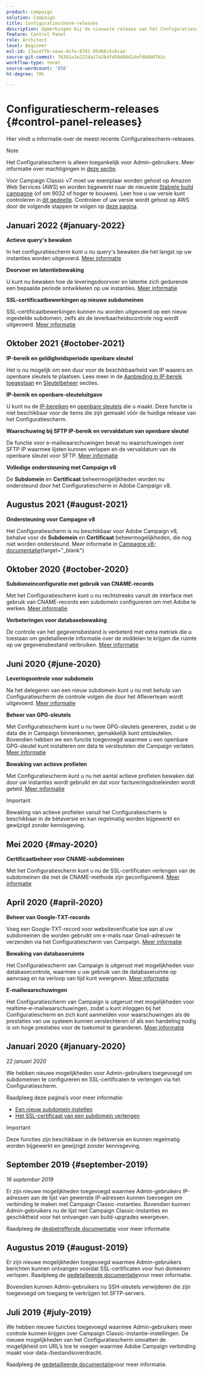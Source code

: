 ```yaml
---
product: campaign
solution: Campaign
title: Configuratiescherm-releases
description: Opmerkingen bij de nieuwste release van het Configuratiescherm.
feature: Control Panel
role: Architect
level: Beginner
exl-id: 13aceffb-ceaa-4cfe-8741-95d66c5c6caa
source-git-commit: 76301a1e222da17a2b4fd58d68d24efd04b07b1c
workflow-type: tm+mt
source-wordcount: '858'
ht-degree: 70%

---
```


# Configuratiescherm-releases {#control-panel-releases}

Hier vindt u informatie over de meest recente Configuratiescherm-releases.

>[!NOTE]
>
>Het Configuratiescherm is alleen toegankelijk voor Admin-gebruikers. Meer informatie over machtigingen in [deze sectie](https://experienceleague.adobe.com/docs/control-panel/using/discover-control-panel/managing-permissions.html?lang=nl#discover-control-panel).
>
>Voor Campaign Classic v7 moet uw exemplaar worden gehost op Amazon Web Services (AWS) en worden bijgewerkt naar de nieuwste [Stabiele build campagne](https://experienceleague.adobe.com/docs/campaign-classic/using/release-notes/rn-overview.html?lang=nl#rn-statuses) (of om 9032 of hoger te bouwen). Leer hoe u uw versie kunt controleren in [dit gedeelte](https://experienceleague.adobe.com/docs/campaign-classic/using/getting-started/starting-with-adobe-campaign/launching-adobe-campaign.html?lang=nl#getting-your-campaign-version). Controleer of uw versie wordt gehost op AWS door de volgende stappen te volgen op [deze pagina](faq.md#hosted-aws).

## Januari 2022 {#january-2022}

**Actieve query&#39;s bewaken**

In het configuratiescherm kunt u nu query&#39;s bewaken die het langst op uw instanties worden uitgevoerd. [Meer informatie](performance-monitoring/using/database-active-queries.md)

**Doorvoer en latentiebewaking**

U kunt nu bewaken hoe de leveringsdoorvoer en latentie zich gedurende een bepaalde periode ontwikkelen op uw instanties. [Meer informatie](performance-monitoring/using/thoughputs-latencies.md)

**SSL-certificaatbewerkingen op nieuwe subdomeinen**

SSL-certificaatbewerkingen kunnen nu worden uitgevoerd op een nieuw ingestelde subdomein, zelfs als de leverbaarheidscontrole nog wordt uitgevoerd. [Meer informatie](subdomains-certificates/using/renewing-subdomain-certificate.md)

## Oktober 2021 {#october-2021}

**IP-bereik en geldigheidsperiode openbare sleutel**

Het is nu mogelijk om een duur voor de beschikbaarheid van IP waaiers en openbare sleutels te plaatsen. Lees meer in de [Aanbieding in IP-bereik toegestaan](sftp/using/ip-range-allow-listing.md#adding-ip-addresses-allow-list) en [Sleutelbeheer](sftp/using/key-management.md#installing-ssh-key) secties.

**IP-bereik en openbare-sleuteluitgave**

U kunt nu de [IP-bereiken](sftp/using/ip-range-allow-listing.md#editing-ip-ranges) en [openbare sleutels](sftp/using/key-management.md#editing-public-keys) die u maakt. Deze functie is niet beschikbaar voor de items die zijn gemaakt vóór de huidige release van het Configuratiescherm.

**Waarschuwing bij SFTP IP-bereik en vervaldatum van openbare sleutel**

De functie voor e-mailwaarschuwingen bevat nu waarschuwingen over SFTP IP waarmee lijsten kunnen verlopen en de vervaldatum van de openbare sleutel voor SFTP. [Meer informatie](performance-monitoring/using/email-alerting.md)

**Volledige ondersteuning met Campaign v8**

De **Subdomein** en **Certificaat** beheermogelijkheden worden nu ondersteund door het Configuratiescherm in Adobe Campaign v8.

## Augustus 2021 {#august-2021}

**Ondersteuning voor Campagne v8**

Het Configuratiescherm is nu beschikbaar voor Adobe Campaign v8, behalve voor de **Subdomein** en **Certificaat** beheermogelijkheden, die nog niet worden ondersteund. Meer informatie in [Campagne v8-documentatie](https://experienceleague.adobe.com/docs/campaign/campaign-v8/deploy/self-service.html){target=&quot;_blank&quot;}

## Oktober 2020 {#october-2020}

**Subdomeinconfiguratie met gebruik van CNAME-records**

Met het Configuratiescherm kunt u nu rechtstreeks vanuit de interface met gebruik van CNAME-records een subdomein configureren om met Adobe te werken. [Meer informatie](subdomains-certificates/using/setting-up-new-subdomain.md)

**Verbeteringen voor databasebewaking**

De controle van het gegevensbestand is verbeterd met extra metriek die u toestaan om gedetailleerde informatie over de middelen te krijgen die ruimte op uw gegevensbestand verbruiken. [Meer informatie](performance-monitoring/using/database-monitoring.md)

## Juni 2020 {#june-2020}

**Leveringsontrole voor subdomein**

Na het delegeren van een nieuw subdomein kunt u nu met behulp van Configuratiescherm de controle volgen die door het Afleverteam wordt uitgevoerd. [Meer informatie](subdomains-certificates/using/setting-up-new-subdomain.md)

**Beheer van GPG-sleutels**

Met Configuratiescherm kunt u nu twee GPG-sleutels genereren, zodat u de data die in Campaign binnenkomen, gemakkelijk kunt ontsleutelen. Bovendien hebben we een functie toegevoegd waarmee u een openbare GPG-sleutel kunt installeren om data te versleutelen die Campaign verlaten. [Meer informatie](instances-settings/using/gpg-keys-management.md)

**Bewaking van actieve profielen**

Met Configuratiescherm kunt u nu het aantal actieve profielen bewaken dat door uw instanties wordt gebruikt en dat voor factureringsdoeleinden wordt geteld. [Meer informatie](performance-monitoring/using/active-profiles-monitoring.md)

>[!IMPORTANT]
>
>Bewaking van actieve profielen vanuit het Configuratiescherm is beschikbaar in de bètaversie en kan regelmatig worden bijgewerkt en gewijzigd zonder kennisgeving.

## Mei 2020 {#may-2020}

**Certificaatbeheer voor CNAME-subdomeinen**

Met het Configuratiescherm kunt u nu de SSL-certificaten verlengen van de subdomeinen die met de CNAME-methode zijn geconfigureerd. [Meer informatie](subdomains-certificates/using/renewing-subdomain-certificate.md)

## April 2020 {#april-2020}

**Beheer van Google-TXT-records**

Voeg een Google-TXT-record voor websiteverificatie toe aan al uw subdomeinen die worden gebruikt om e-mails naar Gmail-adressen te verzenden via het Configuratiescherm van Campaign. [Meer informatie](subdomains-certificates/using/managing-txt-records.md)

**Bewaking van databaseruimte**

Het Configuratiescherm van Campaign is uitgerust met mogelijkheden voor databasecontrole, waarmee u uw gebruik van de databaseruimte op aanvraag en na verloop van tijd kunt weergeven. [Meer informatie](performance-monitoring/using/database-monitoring.md)

**E-mailwaarschuwingen**

Het Configuratiescherm van Campaign is uitgerust met mogelijkheden voor realtime-e-mailwaarschuwingen, zodat u kunt inloggen bij het Configuratiescherm en zich kunt aanmelden voor waarschuwingen als de prestaties van uw systeem kunnen verslechteren of als een handeling nodig is om hoge prestaties voor de toekomst te garanderen. [Meer informatie](performance-monitoring/using/email-alerting.md)

## Januari 2020 {#january-2020}

*22 januari 2020*

We hebben nieuwe mogelijkheden voor Admin-gebruikers toegevoegd om subdomeinen te configureren en SSL-certificaten te verlengen via het Configuratiescherm.

Raadpleeg deze pagina’s voor meer informatie:
* [Een nieuw subdomein instellen](subdomains-certificates/using/setting-up-new-subdomain.md)
* [Het SSL-certificaat van een subdomein verlengen](subdomains-certificates/using/renewing-subdomain-certificate.md)

>[!IMPORTANT]
>
>Deze functies zijn beschikbaar in de bètaversie en kunnen regelmatig worden bijgewerkt en gewijzigd zonder kennisgeving.

## September 2019 {#september-2019}

*16 september 2019*

Er zijn nieuwe mogelijkheden toegevoegd waarmee Admin-gebruikers IP-adressen aan de lijst van gewenste IP-adressen kunnen toevoegen om verbinding te maken met Campaign Classic-instanties.
Bovendien kunnen Admin-gebruikers nu de lijst met Campaign Classic-instanties en geschiktheid voor het ontvangen van build-upgrades weergeven.

Raadpleeg de [desbetreffende documentatie](instances-settings/using/ip-allow-listing-instance-access.md) voor meer informatie.

## Augustus 2019 {#august-2019}

Er zijn nieuwe mogelijkheden toegevoegd waarmee Admin-gebruikers berichten kunnen ontvangen voordat SSL-certificaten voor hun domeinen verlopen. Raadpleeg de [gedetailleerde documentatie](subdomains-certificates/using/monitoring-ssl-certificates.md)voor meer informatie.

Bovendien kunnen Admin-gebruikers nu SSH-sleutels verwijderen die zijn toegevoegd om toegang te verkrijgen tot SFTP-servers.

## Juli 2019 {#july-2019}

We hebben nieuwe functies toegevoegd waarmee Admin-gebruikers meer controle kunnen krijgen over Campaign Classic-instantie-instellingen. De nieuwe mogelijkheden van het Configuratiescherm omvatten de mogelijkheid om URL’s toe te voegen waarmee Adobe Campaign verbinding maakt voor data-/bestandsoverdracht.

Raadpleeg de [gedetailleerde documentatie](instances-settings/using/url-permissions.md)voor meer informatie.

